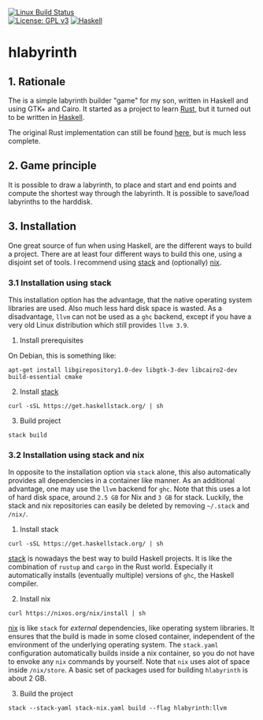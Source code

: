[![Linux Build Status](https://img.shields.io/travis/cohomology/hlabyrinth/master.svg?label=Linux%20build)](https://travis-ci.org/cohomology/hlabyrinth)  
[![License: GPL v3](https://img.shields.io/badge/License-GPL%20v3-blue.svg)](https://www.gnu.org/licenses/gpl-3.0)
[![Haskell](https://img.shields.io/badge/language-haskell-blue.svg)](https://www.haskell.org)

# hlabyrinth

## 1. Rationale

The is a simple labyrinth builder "game" for my son, written in Haskell and using GTK+ and Cairo. It started as a project to learn [Rust](https://www.rust-lang.org), but it turned out to be written in [Haskell](https://www.haskell.org).

The original Rust implementation can still be found [here](https://github.com/cohomology/rustirinth), but is much less 
complete.

## 2. Game principle

It is possible to draw a labyrinth, to place and start and end points and compute the shortest way through the labyrinth. It is possible to save/load labyrinths to the harddisk.

## 3. Installation

One great source of fun when using Haskell, are the different ways to build a project. There are at least four different ways to build this one, using a disjoint set of tools. I recommend using [stack](https://docs.haskellstack.org) and (optionally) [nix](https://nixos.org/nix/).

### 3.1 Installation using stack

This installation option has the advantage, that the native operating system libraries are used. Also much less hard disk space is wasted. As a disadvantage, `llvm` can not be used as a `ghc` backend, except if you have a very old Linux distribution which still provides `llvm 3.9`.

1. Install prerequisites

On Debian, this is something like:
```
apt-get install libgirepository1.0-dev libgtk-3-dev libcairo2-dev build-essential cmake
```
2. Install [stack](https://docs.haskellstack.org) 
```
curl -sSL https://get.haskellstack.org/ | sh
```
3. Build project
```
stack build
```
### 3.2 Installation using stack and nix

In opposite to the installation option via `stack` alone, this also automatically provides all dependencies in a container like manner. As an additional advantage, one may use the `llvm` backend for `ghc`. Note that this uses a lot of hard disk space, around `2.5 GB` for Nix and `3 GB` for stack. Luckily, the stack and nix repositories can easily be deleted by removing `~/.stack` and `/nix/`.

1. Install stack 
```
curl -sSL https://get.haskellstack.org/ | sh
```
[stack](https://docs.haskellstack.org) is nowadays the best way to build Haskell projects. It is like the combination of `rustup` and `cargo` in the Rust world. Especially it automatically installs (eventually multiple) versions of `ghc`, the Haskell compiler.

2. Install nix

```
curl https://nixos.org/nix/install | sh
```
[nix](https://nixos.org/nix/) is like `stack` for _external_ dependencies, like operating system libraries. It ensures that the build is made in some closed container, independent of the environment of the underlying operating system. The `stack.yaml` configuration automatically builds inside a nix container, so you do not have to envoke any `nix` commands by yourself. Note that `nix` uses alot of space inside `/nix/store`. A basic set of packages used for building `hlabyrinth` is about 2 GB.

3. Build the project
```
stack --stack-yaml stack-nix.yaml build --flag hlabyrinth:llvm
```
